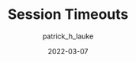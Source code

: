 ---
author: patrick_h_lauke
date: 2022-03-07
draft: true
publisher: tetralogical
tags:
  - accessibility
  - user-experience
target_url: https://tetralogical.com/blog/2022/03/07/session-timeouts/
title: Session Timeouts
---